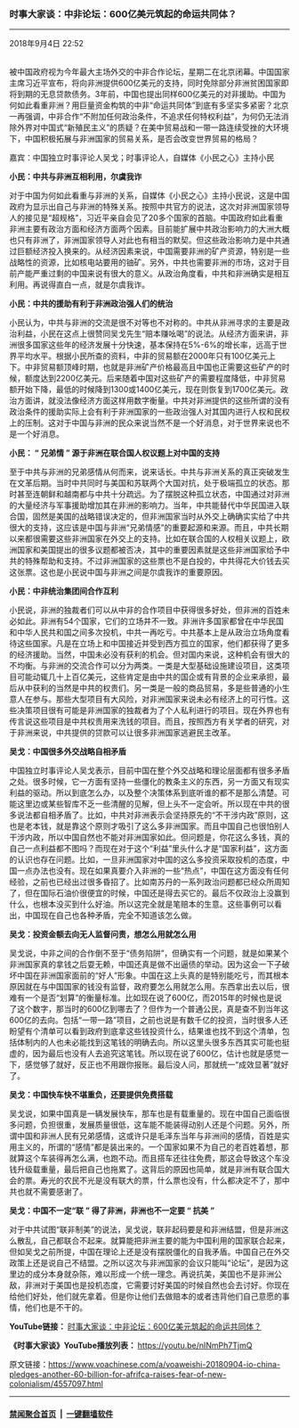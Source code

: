 ### 时事大家谈：中非论坛：600亿美元筑起的命运共同体？
------------------------

<div class="published">
 <span class="date" title="中国时间">
  <time datetime="2018-09-04T22:52:13+08:00">
   2018年9月4日 22:52
  </time>
 </span>
</div>
<br/>
<div class="wsw">
 <p>
  被中国政府视为今年最大主场外交的中非合作论坛，星期二在北京闭幕。中国国家主席习近平宣布，将向非洲提供600亿美元的支持，同时免除部分非洲贫困国家即将到期的无息贷款债务。3年前，中国也提出同样600亿美元的对非援助。中国为何如此看重非洲？用巨量资金构筑的中非“命运共同体”到底有多坚实多紧密？北京一再强调，中非合作“不附加任何政治条件，不追求任何特权利益”，为何仍无法消除外界对中国式“新殖民主义”的质疑？在美中贸易战和一带一路连续受挫的大环境下，中国积极拓展与非洲国家的贸易关系，是否会改变世界贸易的格局？
 </p>
 <p>
  嘉宾：中国独立时事评论人吴戈；时事评论人，自媒体《小民之心》主持小民
 </p>
 <div class="wsw__embed">
 </div>
 <p>
  <strong>
   小民：中共与非洲互相利用，尔虞我诈
  </strong>
 </p>
 <p>
  对于中国为何如此看重与非洲的关系，自媒体《小民之心》主持小民说，这是中国政府为显示出自己与非洲的特殊关系。按照中共官方的说法，这次对非洲国家领导人的接见是“超规格”，习近平亲自会见了20多个国家的首脑。中国政府如此看重非洲主要有政治方面和经济方面两个因素。目前能扩展中共政治影响力的大洲大概也只有非洲了，非洲国家领导人对此也有相当的默契。但这些政治影响力是中共通过巨额经济投入换来的。从经济因素来说，中国需要非洲的矿产资源，特别是一些战略性的资源，比如核电站要用的铀矿。另外，中共也需要非洲的市场，这对于目前产能严重过剩的中国来说有很大的意义。从政治角度看，中共和非洲确实是相互利用。再说得直白一点，就是尔虞我诈。
 </p>
 <p>
  <strong>
   小民：中共的援助有利于非洲政治强人们的统治
  </strong>
 </p>
 <p>
  小民认为，中共与非洲的交流是很不对等也不对称的。中共从非洲寻求的主要是政治利益，小民在这点上很赞同吴戈先生“赔本赚吆喝”的说法。从经济方面来讲，非洲很多国家这些年的经济发展十分快速，基本保持在5%-6%的增长率，远高于世界平均水平。根据小民所查的资料，中非的贸易额在2000年只有100亿美元上下。中非贸易额顶峰时期，也就是非洲矿产价格最高且中国也正需要这些矿产的时候，额度达到2200亿美元。后来随着中国对这些矿产的需要程度降低，中非贸易额开始下降，最低的时候降到1300或1400亿美元，现在则恢复到1700亿美元。政治方面讲，就没法像经济方面这样用数字衡量。中共对非洲提供的这些所谓的没有政治条件的援助实际上会有利于非洲国家的一些政治强人对其国内进行人权和民权上的压制。这对于中国与非洲的民众来说当然不是一个好消息，对于世界来说也不是一个好消息。
 </p>
 <p>
  <strong>
   小民：
  </strong>
  <strong>
   “
  </strong>
  <strong>
   兄弟情
  </strong>
  <strong>
   ”
  </strong>
  <strong>
   源于非洲在联合国人权议题上对中国的支持
  </strong>
 </p>
 <p>
  至于中共与非洲的兄弟感情从何而来，说来话长。中共与非洲关系的真正突破发生在文革后期。当时中共同时与美国和苏联两个大国对抗，处于极端孤立的状态。那时甚至连朝鲜和越南都与中共十分疏远。为了摆脱这种孤立状态，中国通过对非洲的大量经济与军事援助增加其在非洲的影响力。当年，中共能替代中华民国进入联合国，固然是美国的战略错误决定的，但非洲国家当时从外交上确确实实给了中共很大的支持，这应该是中国与非洲“兄弟情感”的重要起源和来源。而且，中共长期以来都很需要这些非洲国家在外交上的支持。比如在联合国的人权相关议题上，欧洲国家和美国提出的很多议题都被否决，其中的重要因素就是这些非洲国家给予中共的特殊帮助和支持。不过非洲国家的这些票也不是白投的，中共得花大价钱去买这张票。这也是小民说中国与非洲之间是尔虞我诈的重要原因。
 </p>
 <p>
  <strong>
   小民：中非统治集团间合作互利
  </strong>
 </p>
 <p>
  小民说，非洲的独裁者们可以从中非的合作项目中获得很多好处，但非洲的百姓未必如此。非洲有54个国家，它们的立场并不一致。非洲许多国家都曾在中华民国和中华人民共和国之间多次投机，中共一再吃亏。中共基本上是从政治立场角度看待这些国家。凡是在立场上和中国接近并受到西方孤立的国家，他们都获得了更多的经济援助。当然，中国未必没有获利的机会。但对国内来说，这种机会有很大的不均衡。与非洲的交流合作可以分为两类。一类是大型基础设施建设项目，这类项目可能动辄几十上百亿美元，这些肯定是由中共的国企或有背景的企业来承担，最后从中获利的当然是中共的权贵们。另一类是一般的商品贸易，多是些普通的小生意人在参与。那些大型项目有大风险，对非洲国家来说未必有经济上的可行性。这些决策项目很有可能是非洲国家的独裁者为了个人私利进行的项目。现在外界也有传言说这些项目是中共权贵用来洗钱的项目。而且，按照西方有关学者的研究，对于非洲来说，中共提供的贷款可以让很多非洲国家逃避民主改革。
 </p>
 <p>
  <strong>
   吴戈：中国很多外交战略自相矛盾
  </strong>
 </p>
 <p>
  中国独立时事评论人吴戈表示，目前中国在整个外交战略和理论层面都有很多矛盾之处。很多时候，它一方面有坚持一些僵化的教条主义的东西，另一方面又有现实利益的驱动。所以到底怎么办，以及整个决策体系到底听谁的都不是那么清楚。可能这里边或某些智库不乏一些清醒的见解，但上头不一定会听。所以现在中共的很多说法都自相矛盾了。比如，中共对非洲表示会坚持原先的“不干涉内政”原则，这也是老本钱，就是靠这个原则才吸引了这么多非洲国家。而且中国自己也很怕别人干涉内政，所以中国自然也不能对非洲国家如此。但问题是，你花这么多钱，真的自己一点利益都不图吗？而现在对于这个“利益”里头什么才是“国家利益”，这方面的认识也存在问题。比如，一旦非洲国家对中国的这么多投资采取投机的态度，中国一点办法也没有。现在如果真要介入非洲的一些“热点”，中国在这方面没有任何经验，之前也已经出过很多昏招了。比如南苏丹的一系列政治问题都已经众所周知了，但在国际石油价很便宜的时候，中国还是得去买它的。最后不仅政治上没赢到什么，也根本没买到什么好油。所以这完全就是笔赔本的生意。这些事例可以看出，中国现在自己也各种矛盾，完全不知道该怎么做。
 </p>
 <p>
  <strong>
   吴戈：投资金额去向无人监督问责，想怎么用就怎么用
  </strong>
 </p>
 <p>
  吴戈说，中非之间的合作倒不至于“债务陷阱”，但确实有一个问题，就是如果某个非洲国家真的拿钱之后耍无赖，中国还真是做不出逼债的举动。因为这会一下子破坏中国在非洲国家面前的“好人”形象。中国在这上头真的是特别能吃亏，而其根本原因就在与中国国家的钱没有监督，政府要怎么用就怎么用。东西拿出去以后，很难有一个是否“划算”的衡量标准。比如现在说了600亿，而2015年的时候也是说了这个数字，那当时的600亿到哪去了？但作为一个普通公民，真是查不到当年这600亿的去向。包括“一带一路”项目，之前也说是有数千亿的投资，当时很多人还盼望有个清单可以看到政府到底拿这些钱投资什么，结果谁也找不到这个清单，包括体制内的人也未必能找到这笔钱的明确去向。所以这里头很多东西其实可能也挺虚的，因为最后也没有人去追究这笔钱。所以现在说了600亿，估计也就是感觉一下，感觉够了就好，反正也不用跟你报账。最后没人问，那就统一“成效显著”就好了。
 </p>
 <p>
  <strong>
   吴戈：中国快车快不堪重负，还要提供免费搭载
  </strong>
 </p>
 <p>
  吴戈说，如果中国真是一辆发展快车，那车也是有载重量的。现在中国自己面临很多问题，负担很重，发展质量很低，这车能不能装得动别人还是个问题。另外，所谓中国和非洲人民有兄弟感情，这或许只是毛泽东当年与非洲间的感情，百姓是实用主义的，所谓的“感情”都是装出来的。一个国家如果不为自己的老百姓着想，那就算这个车装得再怎么满，也跑不动。而且搭车还往往免费，那这会导致这个车没钱升级载重量，最后把自己也拖累了。这背后的原因也简单，就是非洲有联合国大会的票。寿光的农民不光是没有联大的票，什么票也没有，什么都决定不了，那中共也就不需要感谢了。
 </p>
 <p>
  <strong>
   吴戈：中国不一定“联
  </strong>
  <strong>
   ”
  </strong>
  <strong>
   得了非洲，非洲也不一定要
  </strong>
  <strong>
   “
  </strong>
  <strong>
   抗美
  </strong>
  <strong>
   ”
  </strong>
 </p>
 <p>
  对于中共试图“联非制美”的说法，吴戈说，联非起码要是和非洲结盟，但是非洲这么散乱，自己都联合不起来。就算能把非洲主要的能为中国利用的国家联合起来，但如吴戈之前所提，中国在理论上还是没有摆脱僵化的自我矛盾。中国自己在外交政策上还是说自己不结盟。之所以这次与非洲国家的会议只能叫“论坛”，是因为这里边的成分本身就杂陈，难以形成一个统一理念。再说抗美，美国也不是非洲公敌，非洲对于美国也是投机态度，它需要讨好美国的时候自然也会去讨好。你现在给他们好处，他们就先拿着。但是你让他们去做赔本的或者违背他们自己意愿的事情，他们也是不干的。
 </p>
 <p>
  <strong>
   YouTube链接：
  </strong>
  <a class="wsw__a" href="https://youtu.be/lPOO2ugW_iw" target="_blank">
   时事大家谈：中非论坛：600亿美元筑起的命运共同体？
  </a>
 </p>
 <p>
  <strong>
   《时事大家谈》YouTube播放列表：
  </strong>
  <a class="wsw__a" href="https://youtu.be/nINmPh7TjmQ" target="_blank">
   https://youtu.be/nINmPh7TjmQ
  </a>
 </p>
 <div class="clear">
 </div>
 <div class="mediaReplacer externalMedia">
  <div class="c-sticky-container">
   <div class="c-sticky-element" data-sp_api="youtube">
    <span class="c-sticky-element__close-el c-sticky-element__swipe-el ta-c" title="关闭">
     <span class="ico ico-close m-0">
     </span>
    </span>
    <div class="external-content-placeholder">
    </div>
    <script>
    </script>
   </div>
  </div>
 </div>
 <p>
 </p>
 <p>
 </p>
 <p>
 </p>
</div>

原文链接：https://www.voachinese.com/a/voaweishi-20180904-io-china-pledges-another-60-billion-for-afrifca-raises-fear-of-new-colonialism/4557097.html


------------------------
#### [禁闻聚合首页](https://github.com/gfw-breaker/banned-news/blob/master/README.md) &nbsp;|&nbsp;  [一键翻墙软件](https://github.com/gfw-breaker/nogfw/blob/master/README.md)